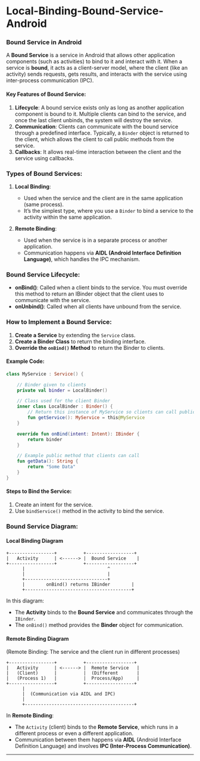 # Local-Binding-Bound-Service-Android
### Bound Service in Android

A **Bound Service** is a service in Android that allows other application components (such as activities) to bind to it and interact with it. When a service is **bound**, it acts as a client-server model, where the client (like an activity) sends requests, gets results, and interacts with the service using inter-process communication (IPC).

#### Key Features of Bound Service:
1. **Lifecycle**: A bound service exists only as long as another application component is bound to it. Multiple clients can bind to the service, and once the last client unbinds, the system will destroy the service.
2. **Communication**: Clients can communicate with the bound service through a predefined interface. Typically, a `Binder` object is returned to the client, which allows the client to call public methods from the service.
3. **Callbacks**: It allows real-time interaction between the client and the service using callbacks.

### Types of Bound Services:

1. **Local Binding**:
   - Used when the service and the client are in the same application (same process).
   - It’s the simplest type, where you use a `Binder` to bind a service to the activity within the same application.

2. **Remote Binding**:
   - Used when the service is in a separate process or another application. 
   - Communication happens via **AIDL (Android Interface Definition Language)**, which handles the IPC mechanism.

### Bound Service Lifecycle:

- **onBind()**: Called when a client binds to the service. You must override this method to return an IBinder object that the client uses to communicate with the service.
- **onUnbind()**: Called when all clients have unbound from the service.

### How to Implement a Bound Service:

1. **Create a Service** by extending the `Service` class.
2. **Create a Binder Class** to return the binding interface.
3. **Override the `onBind()` Method** to return the Binder to clients.

#### Example Code:

```kotlin
class MyService : Service() {

    // Binder given to clients
    private val binder = LocalBinder()

    // Class used for the client Binder
    inner class LocalBinder : Binder() {
        // Return this instance of MyService so clients can call public methods
        fun getService(): MyService = this@MyService
    }

    override fun onBind(intent: Intent): IBinder {
        return binder
    }

    // Example public method that clients can call
    fun getData(): String {
        return "Some Data"
    }
}
```

#### Steps to Bind the Service:
1. Create an intent for the service.
2. Use `bindService()` method in the activity to bind the service.

### Bound Service Diagram:
#### **Local Binding Diagram**  


```plaintext
+-----------------+          +------------------+
|   Activity      | <------> |  Bound Service    |
+-----------------+          +------------------+
      |                               ^
      |                               |
      +-------------------------------+
      |        onBind() returns IBinder        |
      +----------------------------------------+
```

In this diagram:
- The **Activity** binds to the **Bound Service** and communicates through the `IBinder`.
- The `onBind()` method provides the **Binder** object for communication.

#### **Remote Binding Diagram**  
(Remote Binding: The service and the client run in different processes)

```plaintext
+-----------------+          +------------------+
|   Activity      | <------> |  Remote Service   |
|   (Client)      |          |  (Different       |
|   (Process 1)   |          |  Process/App)     |
+-----------------+          +------------------+
      |
      |  (Communication via AIDL and IPC)
      |
      +-----------------------------------------+
```

In **Remote Binding**:
- The `Activity` (client) binds to the **Remote Service**, which runs in a different process or even a different application.
- Communication between them happens via **AIDL** (Android Interface Definition Language) and involves **IPC (Inter-Process Communication)**.
---
